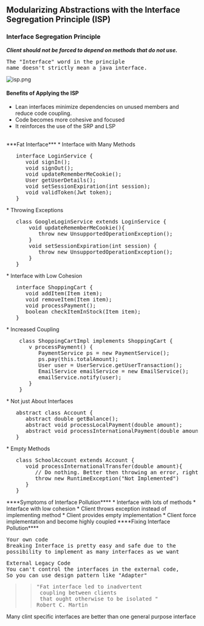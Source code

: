 ## Modularizing Abstractions with the Interface Segregation Principle (ISP)
### Interface Segregation Principle
***Client should not be forced to depend on methods that do not use.***
<pre>
The "Interface" word in the principle
name doesn't strictly mean a java interface.
</pre>
![isp.png](isp/img.png)

#### Benefits of Applying the ISP
* Lean interfaces minimize dependencies on unused members and reduce code coupling.
* Code becomes more cohesive and focused
* It reinforces the use of the SRP and LSP
<br>
***Fat Interface***
* Interface with Many Methods
<pre>
   interface LoginService {
      void signIn();
      void signOut();
      void updateRememberMeCookie();
      User getUserDetails();
      void setSessionExpiration(int session);
      void validToken(Jwt token);
   }
</pre>
* Throwing Exceptions
<pre>
   class GoogleLoginService extends LoginService {
       void updateRememberMeCookie(){
          throw new UnsupportedOperationException();
       }
       void setSessionExpiration(int session) {
          throw new UnsupportedOperationException();
       }
   }
</pre>
* Interface with Low Cohesion
<pre>
   interface ShoppingCart {
      void addItem(Item item);
      void removeItem(Item item);
      void processPayment();
      boolean checkItemInStock(Item item);
   }
</pre>
* Increased Coupling
<pre>
    class ShoppingCartImpl implements ShoppingCart {
       v processPayment() {
          PaymentService ps = new PaymentService();
          ps.pay(this.totalAmount);
          User user = UserService.getUserTransaction();
          EmailService emailService = new EmailService();
          emailService.notify(user);
       }
    }
</pre>
* Not just About Interfaces
<pre>
   abstract class Account {
      abstract double getBalance();
      abstract void processLocalPayment(double amount);
      abstract void processInternationalPayment(double amount);
   }
</pre>
* Empty Methods
<pre>
   class SchoolAccount extends Account {
      void processInternationalTransfer(double amount){ 
         // Do nothing. Better then throwing an error, right?
         throw new RuntimeException("Not Implemented")
      }
   }
</pre>
****Symptoms of Interface Pollution****
* Interface with lots of methods
* Interface with low cohesion
* Client throws exception instead of implementing method
* Client provides empty implementation
* Client force implementation and become highly coupled
****Fixing Interface Pollution****
<pre>
Your own code
Breaking Interface is pretty easy and safe due to the
possibility to implement as many interfaces as we want
</pre>
<pre>
External Legacy Code
You can't control the interfaces in the external code,
So you can use design pattern like "Adapter"
</pre>


>><pre>"Fat interface led to inadvertent <br> coupling between clients <br> that ought otherwise to be isolated "<br>Robert C. Martin</pre>
Many clint specific interfaces are better than one general purpose interface
